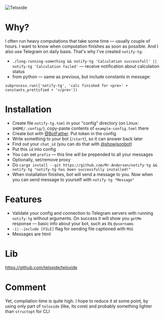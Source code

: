 ![Teloxide](https://img.shields.io/badge/Powered%20by-Teloxide-red)

# Why?
I often run heavy computations that take some time — usually couple of hours. I want to know when computation finishes as soon as possible. And I also use Telegram on daily basis. That's why I've created `notify-tg`:
  - `./long-running-something && notify-tg 'Calculation successfull' || notify-tg 'Calculation failed'` — receive notification about calculation status
  - from python — same as previous, but include constants in message:
  ```Python3
  subprocess.run(['notify-tg', 'calc finished for <pre>' + constants_prettified + '</pre>'])
  ```

# Installation
  - Create file `notify-tg.toml` in your "config" directory (on Linux: `$HOME/.config/`), copy-paste contents of `example-config.toml` there
  - Create bot with [@BotFather](https://t.me/BotFather). Put token in the config
  - Write something to your bot (`/start`), so it can answer back later
  - Find out your `chat_id` (you can do that with [@showjsonbot](https://t.me/showjsonbot))
  - Put this `id` into config
  - You can set `prefix` — this line will be prepended to all your messages
  - Optionally, set/remove proxy
  - Do `cargo install --git https://github.com/Mr-Andersen/notify-tg && notify-tg "notify-tg has been successfully installed!"`
  - When installation finishes, bot will send a message to you. Now when you can send message to yourself with `notify-tg "Message"`

# Features
  - Validate your config and connection to Telegram servers with running `notify-tg` without arguments. On success it will show you `getMe` response — basic info about your bot, such as its `@username`.
  - `-i|--include [FILE]` flag for sending file captioned with `MSG`
  - Messages are html

# Lib
https://github.com/teloxide/teloxide

# Comment
Yet, compilation time is quite high. I hope to reduce it at some point, by using only part of `teloxide` (like, its core) and probably something lighter than `structopt` for CLI
